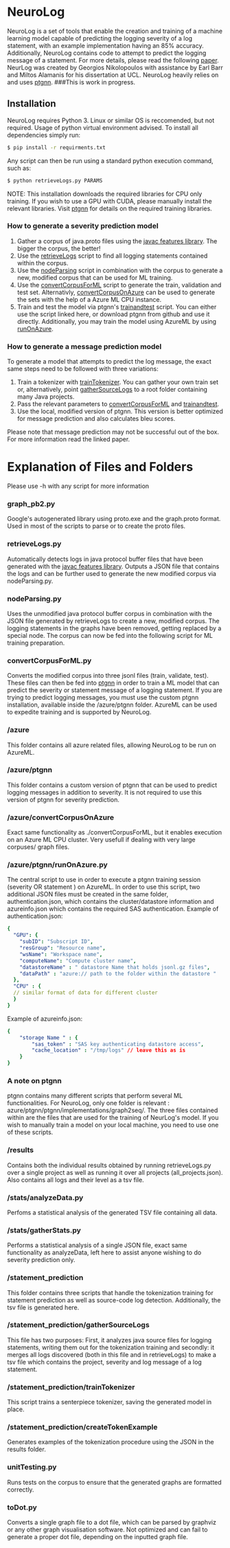 # NeuroLog 
NeuroLog is a set of tools that enable the creation and training of a machine learning model capable of
predicting the logging severity of a log statement, with an example implementation having an 85% accuracy. Additionally, NeuroLog contains code to attempt to predict 
the logging message of a statement. For more details, please read the following [paper](TODO:LINK).
NeurLog was created by Georgios Nikolopoulos with assistance by Earl Barr and Miltos Alamanis
for his dissertation at UCL. NeuroLog heavily relies on and uses [ptgnn](https://github.com/microsoft/ptgnn).
###This is work in progress.
## Installation
NeuroLog requires Python 3. Linux or similar OS is reccomended, but not required.
Usage of python virtual environment advised. To install all dependencies simply run: 
```sh
$ pip install -r requirments.txt
```
Any script can then be run using a standard python execution command, such as:
```sh
$ python retrieveLogs.py PARAMS
```
NOTE: This installation downloads the required libraries for CPU only training. If you wish to use a GPU with CUDA,
please manually install the relevant libraries. Visit [ptgnn](https://github.com/microsoft/ptgnn) for details on the 
required training libraries.
### How to generate a severity prediction model
1. Gather a corpus of java.proto files using the [javac features library](https://github.com/acr31/features-javac).
The bigger the corpus, the better!
2. Use the [retrieveLogs](retrieveLogs.py) script to find all logging statements contained within the corpus.
3. Use the [nodeParsing](nodeParsing.py) script in combination with the corpus to generate a new, modified corpus that 
can be used for ML training.
4. Use the [convertCorpusForML](convertCorpusForML.py) script to generate the train, validation and test set.
Alternativly, [convertCorpusOnAzure](azure/convertCorpusOnAzure.py) can be used to generate the sets with the help of a
Azure ML CPU instance.
5. Train and test the model via ptgnn's [trainandtest](azure/ptgnn/ptgnn/implementations/graph2seq/trainandtest.py) script.
You can either use the script linked here, or download ptgnn from github and use it directly. Additionally, you may 
train the model using AzureML by using [runOnAzure](azure/ptgnn/runOnAzure.py).
### How to generate a message prediction model
To generate a model that attempts to predict the log message, the exact same steps need to be followed with three variations:
1. Train a tokenizer with [trainTokenizer](statement_prediction/trainTokenizer.py). You can gather your own train set or,
alternatively, point [gatherSourceLogs](statement_prediction/gatherSourceLogs.py) to a root folder containing many Java projects.
2. Pass the relevant parameters to [convertCorpusForML](convertCorpusForML.py) and 
[trainandtest](azure/ptgnn/ptgnn/implementations/graph2seq/trainandtest.py).
3. Use the local, modified version of ptgnn. This version is better optimized for message prediction and also calculates
bleu scores.

Please note that message prediction may not be successful out of the box. For more information read the linked paper.
# Explanation of Files and Folders
Please use -h with any script for more information

### graph_pb2.py
Google's autogenerated library using proto.exe and the graph.proto format. Used in most of the scripts
to parse or to create the proto files. 
### retrieveLogs.py
Automatically detects logs in java protocol buffer files that have been generated with the 
[javac features library](https://github.com/acr31/features-javac). Outputs a JSON file that contains the logs and
 can be further used to generate the new modified corpus via nodeParsing.py.
### nodeParsing.py
Uses the unmodified java protocol buffer corpus in combination with the JSON file generated by retrieveLogs to 
create a new, modified corpus. The logging statements in the graphs have been removed,
getting replaced by a special node. The corpus can now be fed into the following script for ML training preparation.
### convertCorpusForML.py
Converts the modified corpus into three jsonl files (train, validate, test). These files can then be fed into 
[ptgnn](https://github.com/microsoft/ptgnn) in order to train a ML model that can predict the severity or statement 
message of a logging statement. If you are trying to predict logging messages, you must use the custom ptgnn installation,
available inside the /azure/ptgnn folder. AzureML can be used to expedite training and is supported by NeuroLog.

### /azure
This folder contains all azure related files, allowing NeuroLog to be run on AzureML.
### /azure/ptgnn
This folder contains a custom version of ptgnn that can be used to predict logging messages in addition to severity. It
is not required to use this version of ptgnn for severity prediction.
### /azure/convertCorpusOnAzure
Exact same functionality as ./convertCorpusForML, but it enables execution on an Azure ML CPU cluster. Very usefull if 
dealing with very large corpuses/ graph files.
### /azure/ptgnn/runOnAzure.py
The central script to use in order to execute a ptgnn training session (severity OR statement )
on AzureML. In order to use this script, two additional JSON files must be created in the same folder, authentication.json,
which contains the cluster/datastore information and azureinfo.json which contains the required SAS authentication.
 Example of authentication.json:
```yaml
{
  "GPU": {
    "subID": "Subscript ID",
    "resGroup": "Resource name",
    "wsName": "Workspace name",
    "computeName": "Compute cluster name",
    "datastoreName" : " datastore Name that holds jsonl.gz files",
    "dataPath" : "azure:// path to the folder within the datastore "
  },
  "CPU" : {
  // similar format of data for different cluster
  }
}
```
Example of azureinfo.json:
```yaml
{
    "storage Name " : {
        "sas_token" : "SAS key authenticating datastore access",
        "cache_location" : "/tmp/logs" // leave this as is
    }
}
```
### A note on ptgnn
ptgnn contains many different scripts that perform several ML functionalities. For NeuroLog, only one folder is relevant
: azure/ptgnn/ptgnn/implementations/graph2seq/. The three files contained within are the files that are used
for the training of NeurLog's model. If you wish to manually train a model on your local machine, you need to use one of 
these scripts.
### /results
Contains both the individual results obtained by running retrieveLogs.py over a single project
as well as running it over all projects (all_projects.json). Also contains all logs and their level as a tsv file.
### /stats/analyzeData.py
Perfoms a statistical analysis of the generated TSV file containing all data.
### /stats/gatherStats.py
Performs a statistical analysis of a single JSON file, exact same functionality as analyzeData, left here to assist anyone wishing to
do severity prediction only.
### /statement_prediction
This folder contains three scripts that handle the tokenization training for statement prediction
as well as source-code log detection. Additionally, the tsv
file is generated here.
### /statement_prediction/gatherSourceLogs
This file has two purposes: First, it analyzes java source files for logging statements, writing them out for the tokenization training
and secondly: it merges all logs discovered (both in this file and in retrieveLogs) to make a tsv file which contains the project, 
severity and log message of a log statement.
### /statement_prediction/trainTokenizer
This script trains a senterpiece tokenizer, saving the generated model in place.
### /statement_prediction/createTokenExample
Generates examples of the tokenization procedure using the JSON in the results folder.
### unitTesting.py
Runs tests on the corpus to ensure that the generated graphs are formatted correctly.
### toDot.py
Converts a single graph file to a dot file, which can be parsed by graphviz or any other graph visualisation software. 
Not optimized and can fail to generate a proper dot file, depending on the inputted graph file. 
